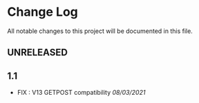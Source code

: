 # Change Log
All notable changes to this project will be documented in this file.

## UNRELEASED


## 1.1

- FIX : V13 GETPOST compatibility *08/03/2021*
